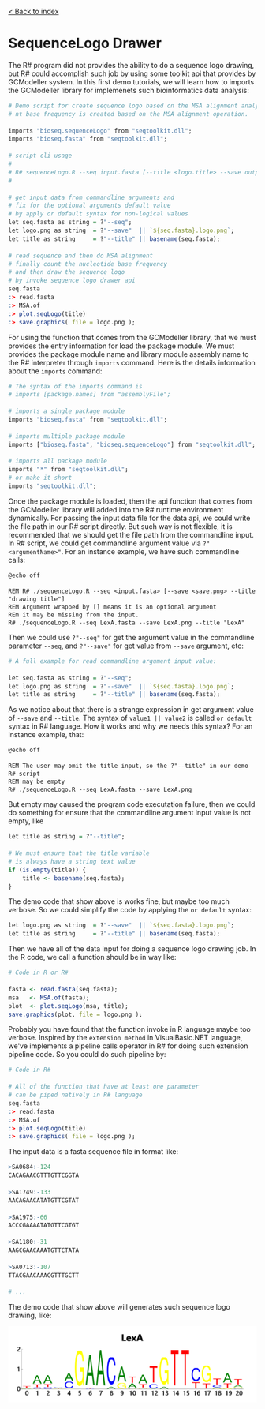 [&lt; Back to index](../)

# SequenceLogo Drawer

The R# program did not provides the ability to do a sequence logo drawing, but R# could accomplish such job by using some toolkit api that provides by GCModeller system. In this first demo tutorials, we will learn how to imports the GCModeller library for implemenets such bioinformatics data analysis:

```R
# Demo script for create sequence logo based on the MSA alignment analysis
# nt base frequency is created based on the MSA alignment operation.

imports "bioseq.sequenceLogo" from "seqtoolkit.dll";
imports "bioseq.fasta" from "seqtoolkit.dll";

# script cli usage
#
# R# sequenceLogo.R --seq input.fasta [--title <logo.title> --save output.png] 
#

# get input data from commandline arguments and
# fix for the optional arguments default value
# by apply or default syntax for non-logical values
let seq.fasta as string = ?"--seq";
let logo.png as string  = ?"--save"  || `${seq.fasta}.logo.png`;
let title as string     = ?"--title" || basename(seq.fasta);

# read sequence and then do MSA alignment
# finally count the nucleotide base frequency
# and then draw the sequence logo
# by invoke sequence logo drawer api
seq.fasta
:> read.fasta
:> MSA.of
:> plot.seqLogo(title)
:> save.graphics( file = logo.png );
```

For using the function that comes from the GCModeller library, that we must provides the entry information for load the package module. We must provides the package module name and library module assembly name to the R# interpreter through ``imports`` command. Here is the details information about the ``imports`` command:

```R
# The syntax of the imports command is
# imports [package.names] from "assemblyFile";

# imports a single package module
imports "bioseq.fasta" from "seqtoolkit.dll";

# imports multiple package module
imports ["bioseq.fasta", "bioseq.sequenceLogo"] from "seqtoolkit.dll";

# imports all package module
imports "*" from "seqtoolkit.dll";
# or make it short
imports "seqtoolkit.dll";
```

Once the package module is loaded, then the api function that comes from the GCModeller library will added into the R# runtime environment dynamically. For passing the input data file for the data api, we could write the file path in our R# script directly. But such way is not flexible, it is recommended that we should get the file path from the commandline input. In R# script, we could get commandline argument value via ``?"<argumentName>"``. For an instance example, we have such commandline calls:

```batch
@echo off

REM R# ./sequenceLogo.R --seq <input.fasta> [--save <save.png> --title "drawing title"]
REM Argument wrapped by [] means it is an optional argument
REm it may be missing from the input. 
R# ./sequenceLogo.R --seq LexA.fasta --save LexA.png --title "LexA"
```

Then we could use ``?"--seq"`` for get the argument value in the commandline parameter ``--seq``, and ``?"--save"`` for get value from ``--save`` argument, etc:

```R
# A full example for read commandline argument input value:

let seq.fasta as string = ?"--seq";
let logo.png as string  = ?"--save"  || `${seq.fasta}.logo.png`;
let title as string     = ?"--title" || basename(seq.fasta);
```

As we notice about that there is a strange expression in get argument value of ``--save`` and ``--title``. The syntax of ``value1 || value2`` is called ``or default`` syntax in R# language. How it works and why we needs this syntax? For an instance example, that:

```batch
@echo off

REM The user may omit the title input, so the ?"--title" in our demo R# script
REM may be empty
R# ./sequenceLogo.R --seq LexA.fasta --save LexA.png
```

But empty may caused the program code executation failure, then we could do something for ensure that the commandline argument input value is not empty, like

```R
let title as string = ?"--title";

# We must ensure that the title variable 
# is always have a string text value
if (is.empty(title)) {
    title <- basename(seq.fasta);
}
```

The demo code that show above is works fine, but maybe too much verbose. So we could simplify the code by applying the ``or default`` syntax:

```R
let logo.png as string  = ?"--save"  || `${seq.fasta}.logo.png`;
let title as string     = ?"--title" || basename(seq.fasta);
```

Then we have all of the data input for doing a sequence logo drawing job. In the R code, we call a function should be in way like:

```R
# Code in R or R#

fasta <- read.fasta(seq.fasta);
msa   <- MSA.of(fasta);
plot  <- plot.seqLogo(msa, title);
save.graphics(plot, file = logo.png );
```

Probably you have found that the function invoke in R language maybe too verbose. Inspired by the ``extension method`` in VisualBasic.NET language, we've implements a pipeline calls operator in R# for doing such extension pipeline code. So you could do such pipeline by:

```R
# Code in R#

# All of the function that have at least one parameter 
# can be piped natively in R# language
seq.fasta
:> read.fasta
:> MSA.of
:> plot.seqLogo(title)
:> save.graphics( file = logo.png );
```

The input data is a fasta sequence file in format like:

```R
>SA0684:-124
CACAGAACGTTTGTTCGGTA

>SA1749:-133
AACAGAACATATGTTCGTAT

>SA1975:-66
ACCCGAAAATATGTTCGTGT

>SA1180:-31
AAGCGAACAAATGTTCTATA

>SA0713:-107
TTACGAACAAACGTTTGCTT

# ...
```

The demo code that show above will generates such sequence logo drawing, like:

![](LexA.png)